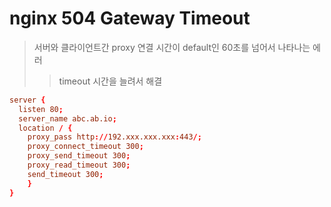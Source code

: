 # nginx 504 Gateway Timeout

> 서버와 클라이언트간 proxy 연결 시간이 default인 60초를 넘어서 나타나는 에러
>
> > timeout 시간을 늘려서 해결

```conf
server {
  listen 80;
  server_name abc.ab.io;
  location / {
    proxy_pass http://192.xxx.xxx.xxx:443/;
    proxy_connect_timeout 300;
    proxy_send_timeout 300;
    proxy_read_timeout 300;
    send_timeout 300;
    }
}
```
